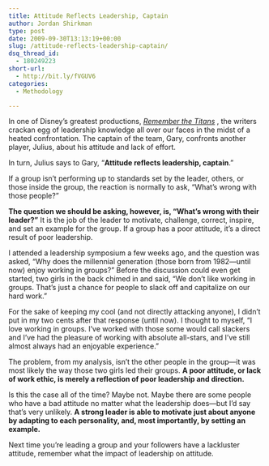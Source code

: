 ```yaml
---
title: Attitude Reflects Leadership, Captain
author: Jordan Shirkman
type: post
date: 2009-09-30T13:13:19+00:00
slug: /attitude-reflects-leadership-captain/
dsq_thread_id:
  - 180249223
short-url:
  - http://bit.ly/fVGUV6
categories:
  - Methodology

---
```

In one of Disney’s greatest productions, _[Remember the Titans](http://www.imdb.com/title/tt0210945/)_ , the writers crackan egg of leadership knowledge all over our faces in the midst of a heated confrontation. The captain of the team, Gary, confronts another player, Julius, about his attitude and lack of effort.



In turn, Julius says to Gary, “**Attitude reflects leadership, captain**.”

If a group isn’t performing up to standards set by the leader, others, or those inside the group, the reaction is normally to ask, “What’s wrong with those people?”

**The question we should be asking, however, is, “What’s wrong with their leader?”** It is the job of the leader to motivate, challenge, correct, inspire, and set an example for the group. If a group has a poor attitude, it’s a direct result of poor leadership.

I attended a leadership symposium a few weeks ago, and the question was asked, “Why does the millennial generation (those born from 1982—until now) enjoy working in groups?” Before the discussion could even get started, two girls in the back chimed in and said, “We don’t like working in groups. That’s just a chance for people to slack off and capitalize on our hard work.”

For the sake of keeping my cool (and not directly attacking anyone), I didn’t put in my two cents after that response (until now). I thought to myself, “I love working in groups. I’ve worked with those some would call slackers and I’ve had the pleasure of working with absolute all-stars, and I’ve still almost always had an enjoyable experience.”

The problem, from my analysis, isn’t the other people in the group—it was most likely the way those two girls led their groups. **A poor attitude, or lack of work ethic, is merely a reflection of poor leadership and direction.**

Is this the case all of the time? Maybe not. Maybe there are some people who have a bad attitude no matter what the leadership does—but I’d say that’s very unlikely. **A strong leader is able to motivate just about anyone by adapting to each personality, and, most importantly, by setting an example.**

Next time you’re leading a group and your followers have a lackluster attitude, remember what the impact of leadership on attitude.
